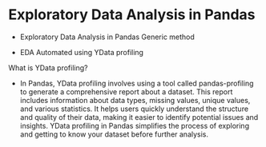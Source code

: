 # Exploratory Data Analysis in Pandas 
- Exploratory Data Analysis in Pandas Generic method

- EDA Automated using YData profiling

What is YData profiling?
- In Pandas, YData profiling involves using a tool called pandas-profiling to generate a comprehensive report about a dataset. This report includes information about data types, missing values, unique values, and various statistics. It helps users quickly understand the structure and quality of their data, making it easier to identify potential issues and insights. YData profiling in Pandas simplifies the process of exploring and getting to know your dataset before further analysis.
